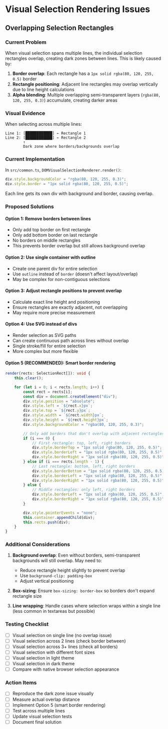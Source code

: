 # Visual Selection Rendering Issues

## Overlapping Selection Rectangles

### Current Problem

When visual selection spans multiple lines, the individual selection rectangles overlap, creating dark zones between lines. This is likely caused by:

1. **Border overlap**: Each rectangle has a `1px solid rgba(80, 120, 255, 0.5)` border
2. **Rectangle positioning**: Adjacent line rectangles may overlap vertically due to line height calculations
3. **Alpha blending**: Multiple overlapping semi-transparent layers (`rgba(80, 120, 255, 0.3)`) accumulate, creating darker areas

### Visual Evidence

When selecting across multiple lines:

```
Line 1: [████████████] ← Rectangle 1
Line 2: [████████████] ← Rectangle 2
        ↑
        Dark zone where borders/backgrounds overlap
```

### Current Implementation

In `src/common.ts`, `DOMVisualSelectionRenderer.render()`:

```typescript
div.style.backgroundColor = "rgba(80, 120, 255, 0.3)";
div.style.border = "1px solid rgba(80, 120, 255, 0.5)";
```

Each line gets its own div with background and border, causing overlap.

### Proposed Solutions

#### Option 1: Remove borders between lines

- Only add top border on first rectangle
- Only add bottom border on last rectangle
- No borders on middle rectangles
- This prevents border overlap but still allows background overlap

#### Option 2: Use single container with outline

- Create one parent div for entire selection
- Use `outline` instead of `border` (doesn't affect layout/overlap)
- May be complex for non-contiguous selections

#### Option 3: Adjust rectangle positions to prevent overlap

- Calculate exact line height and positioning
- Ensure rectangles are exactly adjacent, not overlapping
- May require more precise measurement

#### Option 4: Use SVG instead of divs

- Render selection as SVG paths
- Can create continuous path across lines without overlap
- Single stroke/fill for entire selection
- More complex but more flexible

#### Option 5 (RECOMMENDED): Smart border rendering

```typescript
render(rects: SelectionRect[]): void {
    this.clear();

    for (let i = 0; i < rects.length; i++) {
        const rect = rects[i];
        const div = document.createElement("div");
        div.style.position = "absolute";
        div.style.left = `${rect.x}px`;
        div.style.top = `${rect.y}px`;
        div.style.width = `${rect.width}px`;
        div.style.height = `${rect.height}px`;
        div.style.backgroundColor = "rgba(80, 120, 255, 0.3)";

        // Only add borders that don't overlap with adjacent rectangles
        if (i === 0) {
            // First rectangle: top, left, right borders
            div.style.borderTop = "1px solid rgba(80, 120, 255, 0.5)";
            div.style.borderLeft = "1px solid rgba(80, 120, 255, 0.5)";
            div.style.borderRight = "1px solid rgba(80, 120, 255, 0.5)";
        } else if (i === rects.length - 1) {
            // Last rectangle: bottom, left, right borders
            div.style.borderBottom = "1px solid rgba(80, 120, 255, 0.5)";
            div.style.borderLeft = "1px solid rgba(80, 120, 255, 0.5)";
            div.style.borderRight = "1px solid rgba(80, 120, 255, 0.5)";
        } else {
            // Middle rectangles: only left, right borders
            div.style.borderLeft = "1px solid rgba(80, 120, 255, 0.5)";
            div.style.borderRight = "1px solid rgba(80, 120, 255, 0.5)";
        }

        div.style.pointerEvents = "none";
        this.container.appendChild(div);
        this.rects.push(div);
    }
}
```

### Additional Considerations

1. **Background overlap**: Even without borders, semi-transparent backgrounds will still overlap. May need to:
    - Reduce rectangle height slightly to prevent overlap
    - Use `background-clip: padding-box`
    - Adjust vertical positioning

2. **Box-sizing**: Ensure `box-sizing: border-box` so borders don't expand rectangle size

3. **Line wrapping**: Handle cases where selection wraps within a single line (less common in textareas but possible)

### Testing Checklist

- [ ] Visual selection on single line (no overlap issue)
- [ ] Visual selection across 2 lines (check border between)
- [ ] Visual selection across 3+ lines (check all borders)
- [ ] Visual selection with different font sizes
- [ ] Visual selection in light theme
- [ ] Visual selection in dark theme
- [ ] Compare with native browser selection appearance

### Action Items

- [ ] Reproduce the dark zone issue visually
- [ ] Measure actual overlap distance
- [ ] Implement Option 5 (smart border rendering)
- [ ] Test across multiple lines
- [ ] Update visual selection tests
- [ ] Document final solution
